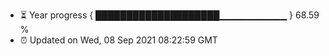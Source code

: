 - ⏳ Year progress { ████████████████████▁▁▁▁▁▁▁▁▁▁ } 68.59 %
- ⏰ Updated on Wed, 08 Sep 2021 08:22:59 GMT

